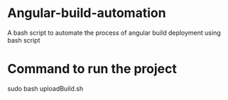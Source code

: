 # Angular-build-automation
A bash script to automate the process of angular build deployment using bash script
# Command to run the project 
sudo bash uploadBuild.sh
